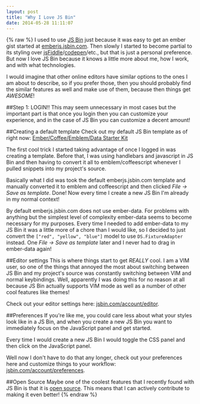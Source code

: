 ```yaml
---
layout: post
title: "Why I Love JS Bin"
date: 2014-05-28 11:11:07
---
```

{% raw %}
I used to use [JS Bin](http://jsbin.com/) just because it was easy to get an ember gist started at [emberjs.jsbin.com](http://emberjs.jsbin.com). Then slowly I started to become partial to its styling over [jsFiddle](http://jsfiddle.net)/[codepen](http://codepen.io)/etc., but that is just a personal preference. But now I love JS Bin because it knows a little more about me, how I work, and with what technologies.

I would imagine that other online editors have similar options to the ones I am about to describe, so if you prefer those, then you should probably find the similar features as well and make use of them, because then things get _AWESOME_!

##Step 1: LOGIN!!
This may seem unnecessary in most cases but the important part is that once you login then you can customize your experience, and in the case of JS Bin you can customize a decent amount!

##Creating a default template
Check out my default JS Bin template as of right now:
<a class="jsbin-embed" href="http://emberjs.jsbin.com/rovib/1/embed?html,js,output">Ember/Coffee/Emblem/Data Starter Kit</a><script src="http://static.jsbin.com/js/embed.js"></script>

The first cool trick I started taking advantage of once I logged in was creating a template. Before that, I was using handlebars and javascript in JS Bin and then having to convert it all to emblem/coffeescript whenever I pulled snippets into my project's source.

Basically what I did was took the default emberjs.jsbin.com template and manually converted it to emblem and coffeescript and then clicked _File -> Save as template_. Done!  Now every time I create a new JS Bin I'm already in my normal context!

By default emberjs.jsbin.com does not use ember-data. For problems with anything but the simplest level of complexity ember-data seems to become necessary for my purposes. Every time I needed to add ember-data to my JS Bin it was a little more of a chore than I would like, so I decided to just convert the `["red", "yellow", "blue"]` model to use `DS.FixtureAdapter` instead. One _File -> Save as template_ later and I never had to drag in ember-data again!

##Editor settings
This is where things start to get _REALLY_ cool. I am a VIM user, so one of the things that annoyed the most about switching between JS Bin and my project's source was constantly switching between VIM and normal keybindings. Well, apparently I was doing this for no reason at all because JS Bin actually supports VIM mode as well as a number of other cool features like themes!

Check out your editor settings here: [jsbin.com/account/editor](http://jsbin.com/account/editor).

##Preferences
If you're like me, you could care less about what your styles look like in a JS Bin, and when you create a new JS Bin you want to immediately focus on the JavaScript panel and get started.

Every time I would create a new JS Bin I would toggle the CSS panel and then click on the JavaScript panel.

Well now I don't have to do that any longer, check out your preferences here and customize things to your workflow: [jsbin.com/account/preferences](http://jsbin.com/account/preferences).

##Open Source
Maybe one of the coolest features that I recently found with JS Bin is that it is [open source](https://github.com/jsbin/jsbin). This means that I can actively contribute to making it even better!
{% endraw %}
